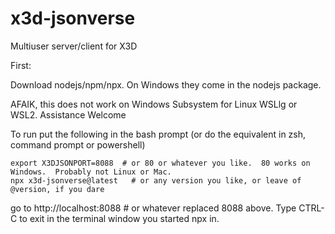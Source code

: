 x3d-jsonverse
==============

Multiuser server/client for X3D

First:

Download nodejs/npm/npx.  On Windows they come in the nodejs package.

AFAIK, this does not work on Windows Subsystem for Linux WSLlg or WSL2. Assistance Welcome

To run put the following in the bash prompt (or do the equivalent in zsh, command prompt or powershell)
```
export X3DJSONPORT=8088  # or 80 or whatever you like.  80 works on Windows.  Probably not Linux or Mac.
npx x3d-jsonverse@latest   # or any version you like, or leave of @version, if you dare
```
go to http://localhost:8088   # or whatever replaced 8088 above.
Type CTRL-C to exit in the terminal window you started npx in.
